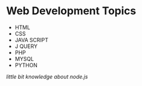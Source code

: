 # Web Development Topics
* HTML
* CSS
* JAVA SCRIPT
* J QUERY
* PHP
* MYSQL
* PYTHON

*little bit knowledge about node.js*
